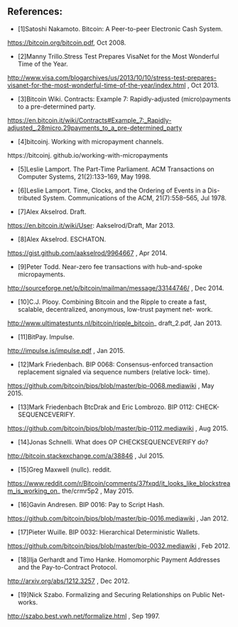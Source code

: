 ## References:

* [1]Satoshi Nakamoto. Bitcoin: A Peer-to-peer Electronic Cash System.

https://bitcoin.org/bitcoin.pdf, Oct 2008.

* [2]Manny Trillo.Stress Test Prepares VisaNet for the Most Wonderful Time of the Year.

http://www.visa.com/blogarchives/us/2013/10/10/stress-test-prepares-visanet-for-the-most-wonderful-time-of-the-year/index.html , Oct 2013.

* [3]Bitcoin Wiki. Contracts: Example 7: Rapidly-adjusted (micro)payments to a pre-determined party.

https://en.bitcoin.it/wiki/Contracts#Example_7:_Rapidly-adjusted_.28micro.29payments_to_a_pre-determined_party

* [4]bitcoinj.  Working with micropayment channels.

https://bitcoinj. github.io/working-with-micropayments

* [5]Leslie  Lamport.   The Part-Time Parliament. ACM Transactions on Computer Systems, 21(2):133–169, May 1998.

* [6]Leslie Lamport. Time, Clocks, and the Ordering of Events in a Dis- tributed System. Communications of the ACM, 21(7):558–565, Jul 1978.

* [7]Alex  Akselrod. Draft.

https://en.bitcoin.it/wiki/User: Aakselrod/Draft, Mar 2013.

* [8]Alex Akselrod. ESCHATON.

https://gist.github.com/aakselrod/9964667 , Apr 2014.

* [9]Peter Todd. Near-zero fee transactions with hub-and-spoke micropayments.

http://sourceforge.net/p/bitcoin/mailman/message/33144746/ , Dec 2014.

* [10]C.J. Plooy. Combining Bitcoin and the Ripple to create a fast, scalable, decentralized, anonymous, low-trust payment net- work.

http://www.ultimatestunts.nl/bitcoin/ripple_bitcoin_ draft_2.pdf, Jan 2013.

* [11]BitPay. Impulse.

http://impulse.is/impulse.pdf , Jan 2015.

* [12]Mark Friedenbach. BIP 0068: Consensus-enforced transaction replacement signaled via sequence numbers (relative lock- time).

https://github.com/bitcoin/bips/blob/master/bip-0068.mediawiki , May 2015.

* [13]Mark Friedenbach BtcDrak and Eric Lombrozo. BIP 0112: CHECK- SEQUENCEVERIFY.

https://github.com/bitcoin/bips/blob/master/bip-0112.mediawiki , Aug 2015.

* [14]Jonas Schnelli. What does OP CHECKSEQUENCEVERIFY do?

http://bitcoin.stackexchange.com/a/38846 , Jul 2015.

* [15]Greg Maxwell (nullc). reddit.

https://www.reddit.com/r/Bitcoin/comments/37fxqd/it_looks_like_blockstream_is_working_on_ the/crmr5p2 , May 2015.

* [16]Gavin Andresen. BIP 0016: Pay to Script Hash.

https://github.com/bitcoin/bips/blob/master/bip-0016.mediawiki , Jan 2012.

* [17]Pieter Wuille. BIP 0032: Hierarchical Deterministic Wallets.

https://github.com/bitcoin/bips/blob/master/bip-0032.mediawiki ,   Feb 2012.

* [18]Ilja Gerhardt and Timo Hanke. Homomorphic Payment Addresses and the Pay-to-Contract Protocol.

http://arxiv.org/abs/1212.3257 ,   Dec 2012.

* [19]Nick Szabo. Formalizing and Securing Relationships on Public Net- works.

http://szabo.best.vwh.net/formalize.html , Sep 1997.

